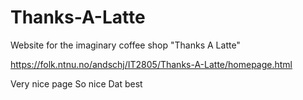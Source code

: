 # Thanks-A-Latte
Website for the imaginary coffee shop "Thanks A Latte"

https://folk.ntnu.no/andschj/IT2805/Thanks-A-Latte/homepage.html

Very nice page
So nice
Dat best
